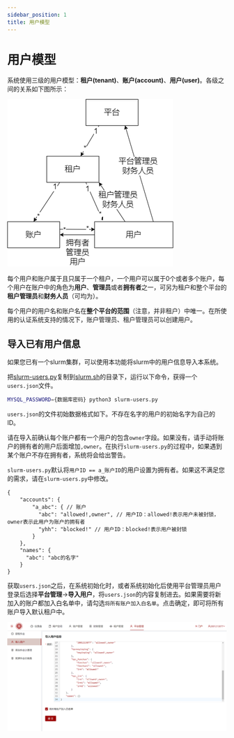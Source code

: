 ```yaml
---
sidebar_position: 1
title: 用户模型
---
```


# 用户模型

系统使用三级的用户模型：**租户(tenant)**、**账户(account)**、**用户(user)**。各级之间的关系如下图所示：

![用户模型](../../../diagrams/user-model.png)

每个用户和账户属于且只属于一个租户，一个用户可以属于0个或者多个账户，每个用户在账户中的角色为**用户**、**管理员**或者**拥有者**之一，可另为租户和整个平台的**租户管理员**和**财务人员**（可均为）。

每个用户的用户名和账户名在**整个平台的范围**（注意，并非租户）中唯一。在所使用的认证系统支持的情况下，账户管理员、租户管理员可以创建用户。

## 导入已有用户信息

如果您已有一个slurm集群，可以使用本功能将slurm中的用户信息导入本系统。

把[slurm-users.py](%REPO_URL%/apps/mis-server/scripts/slurm-users.py)复制到[slurm.sh](../deployment/clusterops.md#部署slurmsh)的目录下，运行以下命令，获得一个`users.json`文件。

```bash
MYSQL_PASSWORD={数据库密码} python3 slurm-users.py
```

`users.json`的文件初始数据格式如下。不存在名字的用户的初始名字为自己的ID。

请在导入前确认每个账户都有一个用户的包含`owner`字段。如果没有，请手动将账户的拥有者的用户后面增加`,owner`。在执行`slurm-users.py`的过程中，如果遇到某个账户不存在拥有者，系统将会给出警告。

`slurm-users.py`默认将`用户ID == a_账户ID`的用户设置为拥有者。如果这不满足您的需求，请在`slurm-users.py`中修改。

```json5
{
    "accounts": {
        "a_abc": { // 账户
          "abc": "allowed!,owner", // 用户ID：allowed!表示用户未被封锁，owner表示此用户为账户的拥有者 
          "yhh": "blocked!" // 用户ID：blocked!表示用户被封锁
        }
    },
    "names": {
      "abc": "abc的名字"
    }
}
```

获取`users.json`之后，在系统初始化时，或者系统初始化后使用平台管理员用户登录后选择**平台管理**->**导入用户**，将`users.json`的内容复制进去。如果需要将新加入的账户都加入白名单中，请勾选`将所有账户加入白名单`。点击确定，即可将所有账户导入默认租户中。

![导入用户](./import-users.png)

